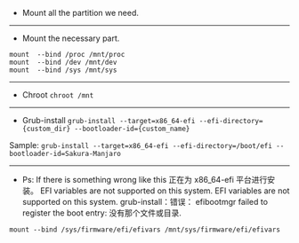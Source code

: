 * Mount all the partition we need.
---
* Mount the necessary part.

```
mount  --bind /proc /mnt/proc
mount  --bind /dev /mnt/dev
mount  --bind /sys /mnt/sys
```
---
* Chroot
`chroot /mnt`
---
* Grub-install
`grub-install --target=x86_64-efi --efi-directory={custom_dir} --bootloader-id={custom_name}`

Sample:
    `grub-install --target=x86_64-efi --efi-directory=/boot/efi --bootloader-id=Sakura-Manjaro`
    
---
* Ps:
If there is something wrong like this
        正在为 x86_64-efi 平台进行安装。
        EFI variables are not supported on this system.
        EFI variables are not supported on this system.
        grub-install：错误： efibootmgr failed to register the boot entry: 没有那个文件或目录.
        
`mount --bind /sys/firmware/efi/efivars /mnt/sys/firmware/efi/efivars`
